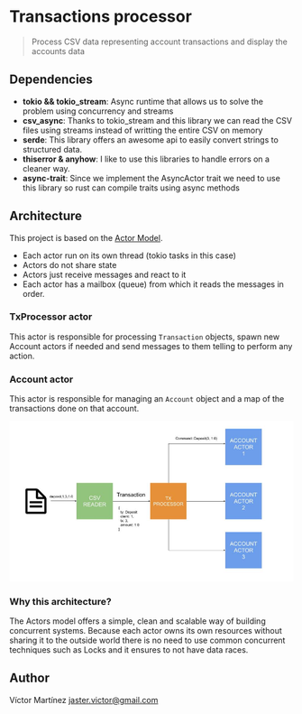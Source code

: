 # Transactions processor

> Process CSV data representing account transactions and display the accounts
> data

## Dependencies

- **tokio && tokio_stream**: Async runtime that allows us to solve the problem
  using concurrency and streams
- **csv_async**: Thanks to tokio_stream and this library we can read the CSV
  files using streams instead of writting the entire CSV on memory
- **serde**: This library offers an awesome api to easily convert strings to
  structured data.
- **thiserror & anyhow**: I like to use this libraries to handle errors on a
  cleaner way.
- **async-trait**: Since we implement the AsyncActor trait we need to use this
  library so rust can compile traits using async methods

## Architecture

This project is based on the
[Actor Model](https://www.brianstorti.com/the-actor-model/).

- Each actor run on its own thread (tokio tasks in this case)
- Actors do not share state
- Actors just receive messages and react to it
- Each actor has a mailbox (queue) from which it reads the messages in order.

### TxProcessor actor

This actor is responsible for processing `Transaction` objects, spawn new
Account actors if needed and send messages to them telling to perform any
action.

### Account actor

This actor is responsible for managing an `Account` object and a map of the
transactions done on that account.

![architecture diagram](assets/arch_diagram.jpg)

### Why this architecture?

The Actors model offers a simple, clean and scalable way of building concurrent
systems. Because each actor owns its own resources without sharing it to the
outside world there is no need to use common concurrent techniques such as Locks
and it ensures to not have data races.

## Author

Víctor Martínez <jaster.victor@gmail.com>
